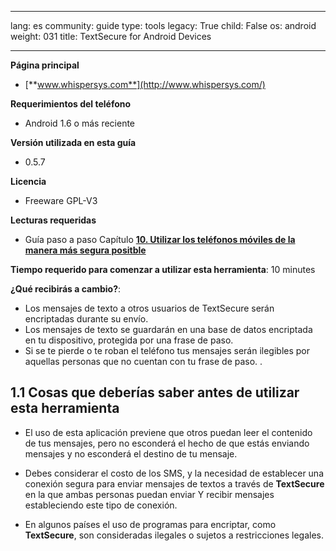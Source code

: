 

---

lang: es
community: guide
type: tools
legacy: True
child: False
os: android
weight: 031
title: TextSecure for Android Devices

---

**Página principal**

- [**www.whispersys.com**](http://www.whispersys.com/)

**Requerimientos del teléfono**

- Android 1.6 o más reciente

**Versión utilizada en esta guía**

- 0.5.7

**Licencia** 

- Freeware GPL-V3

**Lecturas requeridas**

- Guía paso a paso Capítulo [**10. Utilizar los teléfonos móviles de la manera más segura positble**](/capitulo-10)


**Tiempo requerido para comenzar a utilizar esta herramienta**: 10 minutes 

**¿Qué recibirás a cambio?**: 

- Los mensajes de texto a otros usuarios de TextSecure serán encriptadas durante su envío.
- Los mensajes de texto se guardarán en una base de datos encriptada en tu dispositivo, protegida por una frase de paso.
- Si se te pierde o te roban el teléfono tus mensajes serán ilegibles por aquellas personas que no cuentan con tu frase de paso. . 


## 1.1 Cosas que deberías saber antes de utilizar esta herramienta ##

- El uso de esta aplicación previene que otros puedan leer el contenido de tus mensajes, pero no esconderá el hecho de que estás enviando mensajes y no esconderá el destino de tu mensaje. 

- Debes considerar el costo de los SMS, y la necesidad de establecer una conexión segura para enviar mensajes de textos a través de **TextSecure** en la que ambas personas puedan enviar Y recibir mensajes estableciendo este tipo de conexión. 

- En algunos países el uso de programas para encriptar, como **TextSecure**, son consideradas ilegales o sujetos a restricciones legales.

